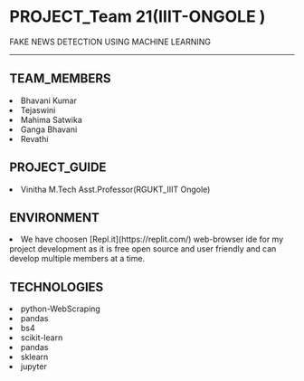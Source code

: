 # PROJECT_Team 21(IIIT-ONGOLE )
FAKE NEWS DETECTION USING MACHINE LEARNING

<hr/>

## TEAM_MEMBERS
 <li>Bhavani Kumar</li>
 <li>Tejaswini</li>
 <li>Mahima Satwika</li>
 <li>Ganga Bhavani</li>
 <li>Revathi</li>
 
## PROJECT_GUIDE
<li>Vinitha M.Tech Asst.Professor(RGUKT_IIIT Ongole)</li>
 
## ENVIRONMENT
 <li>We have choosen [Repl.it](https://replit.com/) web-browser ide for my project development as it is free open source and user friendly and can develop multiple members at a time.</li>
 
## TECHNOLOGIES
<li>python-WebScraping</li>
<li>pandas</li>
<li>bs4</li>
<li>scikit-learn</li>
<li>pandas</li>
<li>sklearn</li>
<li>jupyter</li>




 
 

